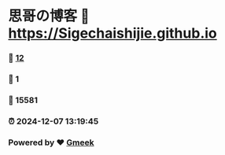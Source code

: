 # 思哥の博客 :link: https://Sigechaishijie.github.io 
### :page_facing_up: [12](https://Sigechaishijie.github.io/tag.html) 
### :speech_balloon: 1 
### :hibiscus: 15581 
### :alarm_clock: 2024-12-07 13:19:45 
### Powered by :heart: [Gmeek](https://github.com/Meekdai/Gmeek)
